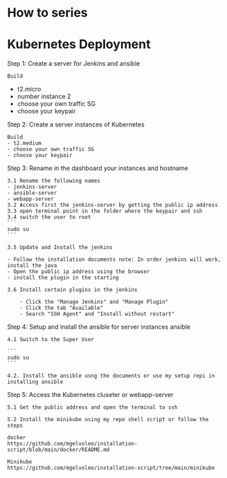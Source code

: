 # How to series
# Kubernetes Deployment

Step 1: Create a server for Jenkins and ansible

    Build
   - t2.micro
   - number instance 2
   - choose your own traffic SG
   - choose your keypair

Step 2: Create a server instances of Kubernetes

    Build
    - t2.medium
    - choose your own traffic SG
    - choose your keypair

Step 3: Rename in the dashboard your instances and hostname

    3.1 Rename the following names
    - jenkins-server
    - ansible-server
    - webapp-server
    3.2 Access first the jenkins-server by getting the public ip address
    3.3 open terminal point in the folder where the keypair and ssh 
    3.4 switch the user to root
    ```
    sudo su
    ```

    3.5 Update and Install the jenkins

    - Follow the installation documents note: In order jenkins will work, install the java
    - Open the public ip address using the browser
    - install the plugin in the starting 

    3.6 Install certain plugins in the jenkins  

        - Click the "Manage Jenkins" and "Manage Plugin"
        - Click the tab "Available"
        - Search "SSH Agent" and "Install without restart"

Step 4: Setup and install the ansible for server instances ansible

    4.1 Switch to the Super User

    ```
    sudo su
    ```

    4.2. Install the ansible usng the documents or use my setup repi in installing ansible


Step 5: Access the Kubernetes cluseter or webapp-server

    5.1 Get the public address and open the terminal to ssh

    5.2 Install the minikube using my repo shell script or follow the steps

    docker
    https://github.com/mgelvoleo/installation-script/blob/main/docker/README.md

    Minikube
    https://github.com/mgelvoleo/installation-script/tree/main/minikube

